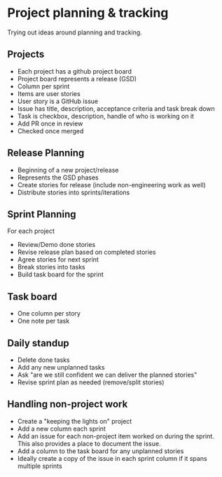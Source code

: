 # Project planning & tracking  

Trying out ideas around planning and tracking.

## Projects

* Each project has a github project board
* Project board represents a release (GSD)
* Column per sprint
* Items are user stories
* User story is a GitHub issue
* Issue has title, description, acceptance criteria and task break down
* Task is checkbox, description, handle of who is working on it
* Add PR once in review
* Checked once merged

## Release Planning
* Beginning of a new project/release
* Represents the GSD phases
* Create stories for release (include non-engineering work as well)
* Distribute stories into sprints/iterations

## Sprint Planning
For each project 
* Review/Demo done stories
* Revise release plan based on completed stories
* Agree stories for next sprint
* Break stories into tasks
* Build task board for the sprint

## Task board
* One column per story
* One note per task

## Daily standup
* Delete done tasks
* Add any new unplanned tasks
* Ask "are we still confident we can deliver the planned stories"
* Revise sprint plan as needed (remove/split stories)

## Handling non-project work
* Create a "keeping  the lights on" project
* Add a new column each sprint
* Add an issue for each non-project item worked on during the sprint. This also provides a place to document the issue.
* Add a column to the task board for any unplanned stories
* Ideally create a copy of the issue in each sprint column if it spans multiple sprints

